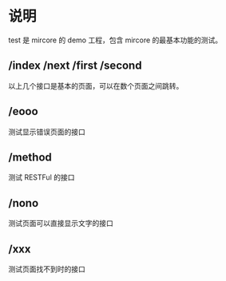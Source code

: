 # 说明

test 是 mircore 的 demo 工程，包含 mircore 的最基本功能的测试。

## /index /next /first /second
以上几个接口是基本的页面，可以在数个页面之间跳转。

## /eooo
测试显示错误页面的接口

## /method
测试 RESTFul 的接口

## /nono
测试页面可以直接显示文字的接口

## /xxx
测试页面找不到时的接口